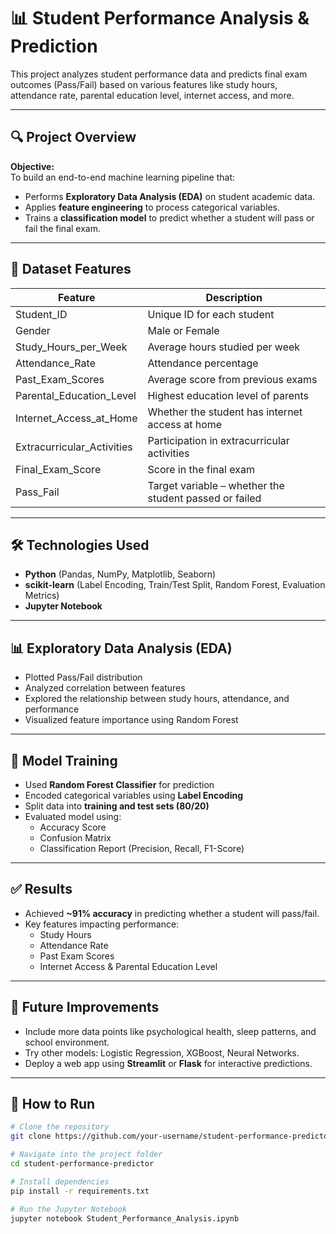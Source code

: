 # 📊 Student Performance Analysis & Prediction

This project analyzes student performance data and predicts final exam outcomes (Pass/Fail) based on various features like study hours, attendance rate, parental education level, internet access, and more.

---

## 🔍 Project Overview

**Objective:**  
To build an end-to-end machine learning pipeline that:
- Performs **Exploratory Data Analysis (EDA)** on student academic data.
- Applies **feature engineering** to process categorical variables.
- Trains a **classification model** to predict whether a student will pass or fail the final exam.

---

## 📁 Dataset Features

| Feature | Description |
|--------|-------------|
| Student_ID | Unique ID for each student |
| Gender | Male or Female |
| Study_Hours_per_Week | Average hours studied per week |
| Attendance_Rate | Attendance percentage |
| Past_Exam_Scores | Average score from previous exams |
| Parental_Education_Level | Highest education level of parents |
| Internet_Access_at_Home | Whether the student has internet access at home |
| Extracurricular_Activities | Participation in extracurricular activities |
| Final_Exam_Score | Score in the final exam |
| Pass_Fail | Target variable – whether the student passed or failed |

---

## 🛠️ Technologies Used

- **Python** (Pandas, NumPy, Matplotlib, Seaborn)
- **scikit-learn** (Label Encoding, Train/Test Split, Random Forest, Evaluation Metrics)
- **Jupyter Notebook**

---

## 📊 Exploratory Data Analysis (EDA)

- Plotted Pass/Fail distribution
- Analyzed correlation between features
- Explored the relationship between study hours, attendance, and performance
- Visualized feature importance using Random Forest

---

## 🧠 Model Training

- Used **Random Forest Classifier** for prediction
- Encoded categorical variables using **Label Encoding**
- Split data into **training and test sets (80/20)**
- Evaluated model using:
  - Accuracy Score
  - Confusion Matrix
  - Classification Report (Precision, Recall, F1-Score)

---

## ✅ Results

- Achieved **~91% accuracy** in predicting whether a student will pass/fail.
- Key features impacting performance:
  - Study Hours
  - Attendance Rate
  - Past Exam Scores
  - Internet Access & Parental Education Level

---

## 📌 Future Improvements

- Include more data points like psychological health, sleep patterns, and school environment.
- Try other models: Logistic Regression, XGBoost, Neural Networks.
- Deploy a web app using **Streamlit** or **Flask** for interactive predictions.

---

## 📂 How to Run

```bash
# Clone the repository
git clone https://github.com/your-username/student-performance-predictor.git

# Navigate into the project folder
cd student-performance-predictor

# Install dependencies
pip install -r requirements.txt

# Run the Jupyter Notebook
jupyter notebook Student_Performance_Analysis.ipynb

